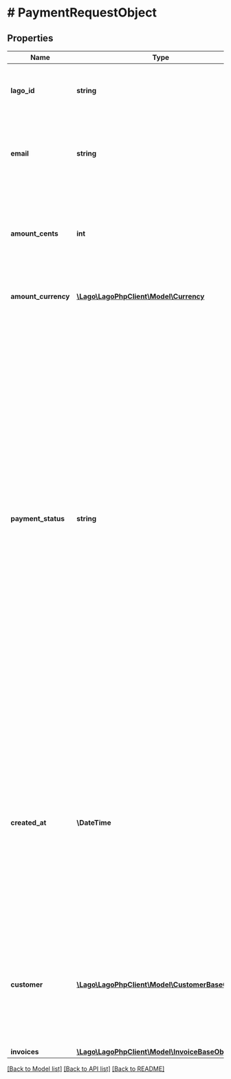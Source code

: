 # # PaymentRequestObject

## Properties

Name | Type | Description | Notes
------------ | ------------- | ------------- | -------------
**lago_id** | **string** | Unique identifier of the payment request, created by Lago. |
**email** | **string** | The customer&#39;s email address used for sending dunning notifications |
**amount_cents** | **int** | The sum of the total amounts of all the invoices included in the payment request, expressed in cents. |
**amount_currency** | [**\Lago\LagoPhpClient\Model\Currency**](Currency.md) | The currency of the payment request. |
**payment_status** | **string** | The status of the payment associated with the payment request. It can have one of the following values: - &#x60;pending&#x60;: the payment is pending, waiting for payment processing in the payment provider or when the invoice is emitted but users have not updated the payment status through the endpoint. - &#x60;succeeded&#x60;: the payment of the payment request has been successfully processed. - &#x60;failed&#x60;: the payment of the payment request has failed or encountered an error during processing. |
**created_at** | **\DateTime** | The date and time when the payment request was created. It is expressed in UTC format according to the ISO 8601 datetime standard. This field provides the timestamp for the exact moment when the payment request was initially created. |
**customer** | [**\Lago\LagoPhpClient\Model\CustomerBaseObject**](CustomerBaseObject.md) | The customer on which the payment request applies. It refers to the customer account or entity associated with the payment request. |
**invoices** | [**\Lago\LagoPhpClient\Model\InvoiceBaseObject[]**](InvoiceBaseObject.md) |  |

[[Back to Model list]](../../README.md#models) [[Back to API list]](../../README.md#endpoints) [[Back to README]](../../README.md)
